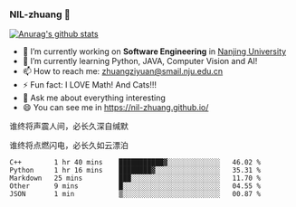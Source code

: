 ### NIL-zhuang 👋

<!--
**NIL-zhuang/NIL-zhuang** is a ✨ _special_ ✨ repository because its `README.md` (this file) appears on your GitHub profile.

Here are some ideas to get you started:

- 🔭 I’m currently working on ...
- 🌱 I’m currently learning ...
- 👯 I’m looking to collaborate on ...
- 🤔 I’m looking for help with ...
- 💬 Ask me about ...
- 📫 How to reach me: ...
- 😄 Pronouns: ...
- ⚡ Fun fact: ...
-->

[![Anurag's github stats](https://github-readme-stats.vercel.app/api?username=NIL-zhuang)](https://github.com/anuraghazra/github-readme-stats)

- 🔭 I’m currently working on **Software Engineering** in [Nanjing University](https://www.nju.edu.cn/)
- 🌱 I’m currently learning Python, JAVA, Computer Vision and AI!
- 📫 How to reach me: zhuangziyuan@smail.nju.edu.cn
- ⚡ Fun fact: I LOVE Math! And Cats!!!
- 💬 Ask me about everything interesting
- 😄 You can see me in https://nil-zhuang.github.io/

谁终将声震人间，必长久深自缄默

谁终将点燃闪电，必长久如云漂泊

<!--START_SECTION:waka-->
```text
C++        1 hr 40 mins    ███████████▓░░░░░░░░░░░░░   46.02 % 
Python     1 hr 16 mins    ████████▓░░░░░░░░░░░░░░░░   35.31 % 
Markdown   25 mins         ███░░░░░░░░░░░░░░░░░░░░░░   11.70 % 
Other      9 mins          █░░░░░░░░░░░░░░░░░░░░░░░░   04.55 % 
JSON       1 min           ▒░░░░░░░░░░░░░░░░░░░░░░░░   00.87 % 
```
<!--END_SECTION:waka-->
